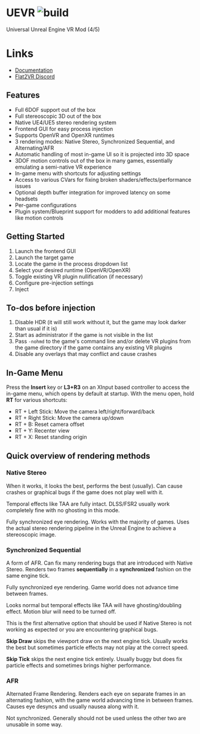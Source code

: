 # UEVR ![build](https://github.com/praydog/UEVR/actions/workflows/dev-release.yml/badge.svg)

Universal Unreal Engine VR Mod (4/5)

# Links

- [Documentation](https://praydog.github.io/uuvr-docs)
- [Flat2VR Discord](https://flat2vr.com)

## Features

- Full 6DOF support out of the box
- Full stereoscopic 3D out of the box
- Native UE4/UE5 stereo rendering system
- Frontend GUI for easy process injection
- Supports OpenVR and OpenXR runtimes
- 3 rendering modes: Native Stereo, Synchronized Sequential, and Alternating/AFR
- Automatic handling of most in-game UI so it is projected into 3D space
- 3DOF motion controls out of the box in many games, essentially emulating a semi-native VR experience
- In-game menu with shortcuts for adjusting settings
- Access to various CVars for fixing broken shaders/effects/performance issues
- Optional depth buffer integration for improved latency on some headsets
- Per-game configurations
- Plugin system/Blueprint support for modders to add additional features like motion controls

## Getting Started

1. Launch the frontend GUI
2. Launch the target game
3. Locate the game in the process dropdown list
4. Select your desired runtime (OpenVR/OpenXR)
5. Toggle existing VR plugin nullification (if necessary)
6. Configure pre-injection settings
7. Inject

## To-dos before injection

1. Disable HDR (it will still work without it, but the game may look darker than usual if it is)
2. Start as administrator if the game is not visible in the list
3. Pass `-nohmd` to the game's command line and/or delete VR plugins from the game directory if the game contains any existing VR plugins
4. Disable any overlays that may conflict and cause crashes

## In-Game Menu

Press the **Insert** key or **L3+R3** on an XInput based controller to access the in-game menu, which opens by default at startup. With the menu open, hold **RT** for various shortcuts:

- RT + Left Stick: Move the camera left/right/forward/back
- RT + Right Stick: Move the camera up/down
- RT + B: Reset camera offset
- RT + Y: Recenter view
- RT + X: Reset standing origin

## Quick overview of rendering methods

### Native Stereo

When it works, it looks the best, performs the best (usually). Can cause crashes or graphical bugs if the game does not play well with it.

Temporal effects like TAA are fully intact. DLSS/FSR2 usually work completely fine with no ghosting in this mode.

Fully synchronized eye rendering. Works with the majority of games. Uses the actual stereo rendering pipeline in the Unreal Engine to achieve a stereoscopic image.

### Synchronized Sequential

A form of AFR. Can fix many rendering bugs that are introduced with Native Stereo. Renders two frames **sequentially** in a **synchronized** fashion on the same engine tick.

Fully synchronized eye rendering. Game world does not advance time between frames.

Looks normal but temporal effects like TAA will have ghosting/doubling effect. Motion blur will need to be turned off.

This is the first alternative option that should be used if Native Stereo is not working as expected or you are encountering graphical bugs.

**Skip Draw** skips the viewport draw on the next engine tick. Usually works the best but sometimes particle effects may not play at the correct speed.

**Skip Tick** skips the next engine tick entirely. Usually buggy but does fix particle effects and sometimes brings higher performance.

### AFR

Alternated Frame Rendering. Renders each eye on separate frames in an alternating fashion, with the game world advancing time in between frames. Causes eye desyncs and usually nausea along with it.

Not synchronized. Generally should not be used unless the other two are unusable in some way.
